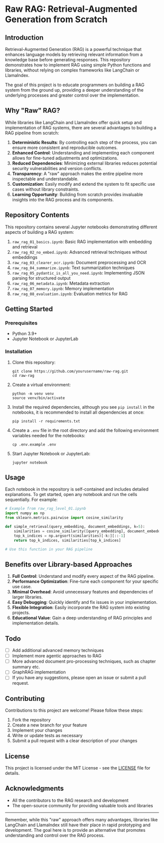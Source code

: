 # Raw RAG: Retrieval-Augmented Generation from Scratch

## Introduction

Retrieval-Augmented Generation (RAG) is a powerful technique that enhances language models by retrieving relevant information from a knowledge base before generating responses. This repository demonstrates how to implement RAG using simple Python functions and libraries, without relying on complex frameworks like LangChain or LlamaIndex.

The goal of this project is to educate programmers on building a RAG system from the ground up, providing a deeper understanding of the underlying processes and greater control over the implementation.

## Why "Raw" RAG?

While libraries like LangChain and LlamaIndex offer quick setup and implementation of RAG systems, there are several advantages to building a RAG pipeline from scratch:

1. **Deterministic Results**: By controlling each step of the process, you can ensure more consistent and reproducible outcomes.
2. **Enhanced Control**: Understanding and implementing each component allows for fine-tuned adjustments and optimizations.
3. **Reduced Dependencies**: Minimizing external libraries reduces potential security vulnerabilities and version conflicts.
4. **Transparency**: A "raw" approach makes the entire pipeline more inspectable and understandable.
5. **Customization**: Easily modify and extend the system to fit specific use cases without library constraints.
6. **Learning Opportunity**: Building from scratch provides invaluable insights into the RAG process and its components.

## Repository Contents

This repository contains several Jupyter notebooks demonstrating different aspects of building a RAG system:

1. `raw_rag_01_basics.ipynb`: Basic RAG implementation with embedding and retrieval
2. `raw_rag_02_no_embed.ipynb`: Advanced retrieval techniques without embeddings
3. `raw_rag_03_clearer_ocr.ipynb`: Document preprocessing and OCR
4. `raw_rag_04_summarize.ipynb`: Text summarization techniques
5. `raw_rag_05_pydantic_is_all_you_need.ipynb`: Implementing JSON parsing for structured output
6. `raw_rag_06_metadata.ipynb`: Metadata extraction  
7. `raw_rag_07_memory.ipynb`: Memory implementation
8. `raw_rag_08_evaluation.ipynb`: Evaluation metrics for RAG

## Getting Started

### Prerequisites

- Python 3.9+
- Jupyter Notebook or JupyterLab

### Installation

1. Clone this repository:
   ```
   git clone https://github.com/yourusername/raw-rag.git
   cd raw-rag
   ```
   
2. Create a virtual environment:
   ```
   python -m venv venv
   source venv/bin/activate
   ```

3. Install the required dependencies, although you see `pip install` in the notebooks, it is recommended to install all dependencies at once:
   ```
   pip install -r requirements.txt
   ```

4. Create a `.env` file in the root directory and add the following environment variables needed for the notebooks:
   ```
   cp .env.example .env
   ```
   
5. Start Jupyter Notebook or JupyterLab:
   ```
   jupyter notebook
   ```

## Usage

Each notebook in the repository is self-contained and includes detailed explanations. To get started, open any notebook and run the cells sequentially. For example:

```python
# Example from raw_rag_level_01.ipynb
import numpy as np
from sklearn.metrics.pairwise import cosine_similarity

def simple_retrieval(query_embedding, document_embeddings, k=5):
    similarities = cosine_similarity([query_embedding], document_embeddings)[0]
    top_k_indices = np.argsort(similarities)[-k:][::-1]
    return top_k_indices, similarities[top_k_indices]

# Use this function in your RAG pipeline
```

## Benefits over Library-based Approaches

1. **Full Control**: Understand and modify every aspect of the RAG pipeline.
2. **Performance Optimization**: Fine-tune each component for your specific use case.
3. **Minimal Overhead**: Avoid unnecessary features and dependencies of larger libraries.
4. **Easy Debugging**: Quickly identify and fix issues in your implementation.
5. **Flexible Integration**: Easily incorporate the RAG system into existing projects.
6. **Educational Value**: Gain a deep understanding of RAG principles and implementation details.

## Todo

- [ ] Add additional advanced memory techniques
- [ ] Implement more agentic approaches to RAG
- [ ] More advanced document pro-processing techniques, such as chapter summary etc.
- [ ] GraphRAG implementation
- [ ] If you have any suggestions, please open an issue or submit a pull request.

## Contributing

Contributions to this project are welcome! Please follow these steps:

1. Fork the repository
2. Create a new branch for your feature
3. Implement your changes
4. Write or update tests as necessary
5. Submit a pull request with a clear description of your changes

## License

This project is licensed under the MIT License - see the [LICENSE](LICENSE) file for details.

## Acknowledgments

- All the contributors to the RAG research and development
- The open-source community for providing valuable tools and libraries

---

Remember, while this "raw" approach offers many advantages, libraries like LangChain and LlamaIndex still have their place in rapid prototyping and development. The goal here is to provide an alternative that promotes understanding and control over the RAG process.
